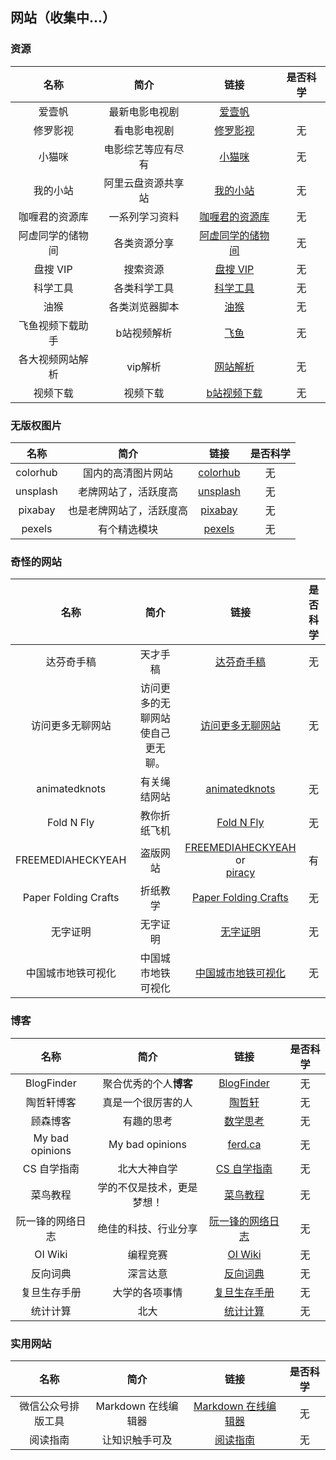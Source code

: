 ## 网站（收集中...）

### 资源

|       名称       |        简介        |                         链接                          | 是否科学 |
| :--------------: | :----------------: | :---------------------------------------------------: | :------: |
|      爱壹帆      |   最新电影电视剧   |            [爱壹帆](https://www.yfsp.tv/)             |          |
|     修罗影视     |    看电影电视剧    |           [修罗影视](https://www.xlys.me/)            |    无    |
|      小猫咪      | 电影综艺等应有尽有 |          [小猫咪](https://zy.xiaomaomi.cc/)           |    无    |
|     我的小站     | 阿里云盘资源共享站 |            [我的小站](https://pan666.net/)            |    无    |
|  咖喱君的资源库  |   一系列学习资料   |      [咖喱君的资源库](https://link3.cc/galijun)       |    无    |
| 阿虚同学的储物间 |    各类资源分享    |      [阿虚同学的储物间](https://axutongxue.com/)      |    无    |
|     盘搜 VIP     |      搜索资源      |          [盘搜 VIP](https://www.pansou.vip/)          |    无    |
|     科学工具     |    各类科学工具    |       [科学工具](https://www.kexuegongju.com/)        |    无    |
|       油猴       |   各类浏览器脚本   |         [油猴](https://greasyfork.org/zh-CN)          |    无    |
| 飞鱼视频下载助手 |    b站视频解析     |           [飞鱼](https://www.feiyudo.com/)            |    无    |
| 各大视频网站解析 |      vip解析       | [网站解析](https://dan-teng.top/app/tool/play_s.html) |    无    |
|     视频下载     |      视频下载      |    [b站视频下载](https://snapany.com/zh/bilibili)     |    无    |

### 无版权图片

|   名称   |           简介           |               链接                | 是否科学 |
| :------: | :----------------------: | :-------------------------------: | :------: |
| colorhub |    国内的高清图片网站    | [colorhub](https://colorhub.me/)  |    无    |
| unsplash |   老牌网站了，活跃度高   | [unsplash](https://unsplash.com/) |    无    |
| pixabay  | 也是老牌网站了，活跃度高 |  [pixabay](https://pixabay.com/)  |    无    |
|  pexels  |       有个精选模块       | [pexels](https://www.pexels.com/) |    无    |

### 奇怪的网站

|         名称         |               简介               |                             链接                             | 是否科学 |
| :------------------: | :------------------------------: | :----------------------------------------------------------: | :------: |
|      达芬奇手稿      |             天才手稿             |       [达芬奇手稿](http://www.drawingsofleonardo.org/)       |    无    |
|   访问更多无聊网站   | 访问更多的无聊网站使自己更无聊。 |        [访问更多无聊网站](https://theuselessweb.com/)        |    无    |
|    animatedknots     |           有关绳结网站           |       [animatedknots](https://www.animatedknots.com/)        |    无    |
|      Fold N Fly      |           教你折纸飞机           |           [Fold N Fly](https://www.foldnfly.com/)            |    无    |
|  FREEMEDIAHECKYEAH   |             盗版网站             | [FREEMEDIAHECKYEAH](https://www.reddit.com/r/FREEMEDIAHECKYEAH/wiki/index/) or<br />[piracy](https://rentry.org/Piracy-BG) |    有    |
| Paper Folding Crafts |             折纸教学             | [Paper Folding Crafts](https://www.origamiway.com/paper-folding-crafts-step-by-step.shtml) |    无    |
|       无字证明       |             无字证明             | [无字证明](https://artofproblemsolving.com/wiki/index.php/Proofs_without_words) |    无    |
|  中国城市地铁可视化  |        中国城市地铁可视化        |        [中国城市地铁可视化](https://subway.cuvii.dev)        |    无    |

### 博客

|       名称       |            简介            |                             链接                             | 是否科学 |
| :--------------: | :------------------------: | :----------------------------------------------------------: | :------: |
|    BlogFinder    |   聚合优秀的个人**博客**   |            [BlogFinder](https://bf.zzxworld.com/)            |    无    |
|    陶哲轩博客    |     真是一个很厉害的人     |          [陶哲轩](https://terrytao.wordpress.com/)           |    无    |
|     顾森博客     |         有趣的思考         |             [数学思考](http://www.matrix67.com/)             |    无    |
| My bad opinions  |      My bad opinions       |                 [ferd.ca](https://ferd.ca/)                  |    无    |
|   CS 自学指南    |        北大大神自学        |              [CS 自学指南](https://csdiy.wiki/)              |    无    |
|     菜鸟教程     | 学的不仅是技术，更是梦想！ |             [菜鸟教程](https://www.runoob.com/)              |    无    |
| 阮一锋的网络日志 |    绝佳的科技、行业分享    |     [阮一锋的网络日志](https://www.ruanyifeng.com/blog/)     |    无    |
|     OI Wiki      |          编程竞赛          |               [OI Wiki](https://oi-wiki.org/)                |    无    |
|     反向词典     |          深言达意          |           [反向词典](https://www.shenyandayi.com/)           |    无    |
|   复旦生存手册   |       大学的各项事情       | [复旦生存手册](https://fudanmanual.github.io/FudanManual/Intro/) |    无    |
|     统计计算     |            北大            | [统计计算](https://www.math.pku.edu.cn/teachers/lidf/docs/statcomp/html/_statcompbook/index.html) |    无    |

### 实用网站

|        名称        |        简介         |                          链接                          | 是否科学 |
| :----------------: | :-----------------: | :----------------------------------------------------: | :------: |
| 微信公众号排版工具 | Markdown 在线编辑器 | [Markdown 在线编辑器](https://markdown.com.cn/editor/) |    无    |
|      阅读指南      |   让知识触手可及    |            [阅读指南](https://readzn.com/)             |    无    |
